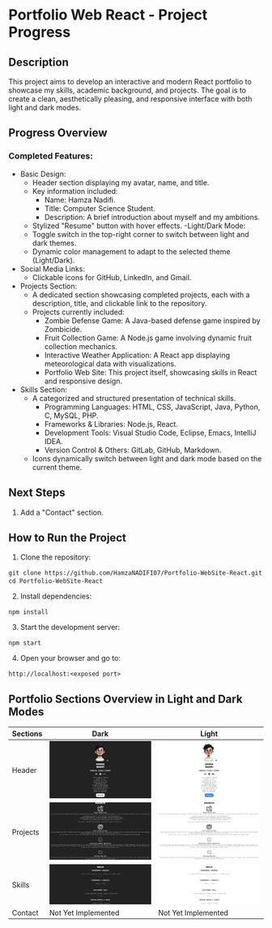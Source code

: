 # Portfolio Web React - Project Progress

## Description
This project aims to develop an interactive and modern React portfolio to showcase my skills, academic background, and projects. The goal is to create a clean, aesthetically pleasing, and responsive interface with both light and dark modes.

## Progress Overview
### Completed Features:
- Basic Design:
  - Header section displaying my avatar, name, and title.
  - Key information included:
    - Name: Hamza Nadifi.
    - Title: Computer Science Student.
    - Description: A brief introduction about myself and my ambitions.
  - Stylized "Resume" button with hover effects.
-Light/Dark Mode:
  - Toggle switch in the top-right corner to switch between light and dark themes.
  - Dynamic color management to adapt to the selected theme (Light/Dark).
- Social Media Links:
  - Clickable icons for GitHub, LinkedIn, and Gmail.
- Projects Section:
  - A dedicated section showcasing completed projects, each with a description, title, and clickable link to the repository.
  - Projects currently included:
    - Zombie Defense Game: A Java-based defense game inspired by Zombicide.
    - Fruit Collection Game: A Node.js game involving dynamic fruit collection mechanics.
    - Interactive Weather Application: A React app displaying meteorological data with visualizations.
    - Portfolio Web Site: This project itself, showcasing skills in React and responsive design.
- Skills Section:
  - A categorized and structured presentation of technical skills.
    - Programming Languages: HTML, CSS, JavaScript, Java, Python, C, MySQL, PHP.
    - Frameworks & Libraries: Node.js, React.
    - Development Tools: Visual Studio Code, Eclipse, Emacs, IntelliJ IDEA.
    - Version Control & Others: GitLab, GitHub, Markdown.
  - Icons dynamically switch between light and dark mode based on the current theme.

## Next Steps
1. Add a "Contact" section.

## How to Run the Project
1. Clone the repository:

```
git clone https://github.com/HamzaNADIFI07/Portfolio-WebSite-React.git
cd Portfolio-WebSite-React
```
2. Install dependencies:

```
npm install
```
3. Start the development server:

```
npm start
```
4. Open your browser and go to:

```
http://localhost:<exposed port> 
```

## Portfolio Sections Overview in Light and Dark Modes


| Sections     | Dark                                                                                                                                               | Light                                                                                                                                               |
|----------|----------------------------------------------------------------------------------------------------------------------------------------------------|-----------------------------------------------------------------------------------------------------------------------------------------------------|
| Header | ![Header_DARK](https://github.com/HamzaNADIFI07/Portfolio-WebSite-React/blob/9c306176ffd7698dc8faf999a6f9b6e4a0b54604/Images/Section1_Dark.png) | ![Header_LIGHT](https://github.com/HamzaNADIFI07/Portfolio-WebSite-React/blob/9c306176ffd7698dc8faf999a6f9b6e4a0b54604/Images/Section1_Light.png) |
| Projects | ![Projects_DARK](https://github.com/HamzaNADIFI07/Portfolio-WebSite-React/blob/9c306176ffd7698dc8faf999a6f9b6e4a0b54604/Images/Section2_Dark.png) | ![Projects_LIGHT](https://github.com/HamzaNADIFI07/Portfolio-WebSite-React/blob/9c306176ffd7698dc8faf999a6f9b6e4a0b54604/Images/Section2_Light.png) |
| Skills | ![Skills_DARK](https://github.com/HamzaNADIFI07/Portfolio-WebSite-React/blob/8b0eee9d73909826f30b04a41b59a93bef6d7fa9/Images/Section3_Dark.png)                                                                                                                                | ![Skills_LIGHT](https://github.com/HamzaNADIFI07/Portfolio-WebSite-React/blob/8b0eee9d73909826f30b04a41b59a93bef6d7fa9/Images/Section3_Light.png)                                                                                                                                 |
| Contact | Not Yet Implemented                                                                                                                                | Not Yet Implemented                                                                                                                                 |







